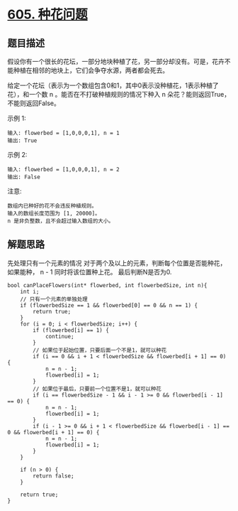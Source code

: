 # [605. 种花问题](https://leetcode-cn.com/problems/can-place-flowers/)

## 题目描述

假设你有一个很长的花坛，一部分地块种植了花，另一部分却没有。可是，花卉不能种植在相邻的地块上，它们会争夺水源，两者都会死去。

给定一个花坛（表示为一个数组包含0和1，其中0表示没种植花，1表示种植了花），和一个数 n 。能否在不打破种植规则的情况下种入 n 朵花？能则返回True，不能则返回False。

示例 1:

    输入: flowerbed = [1,0,0,0,1], n = 1
    输出: True

示例 2:

    输入: flowerbed = [1,0,0,0,1], n = 2
    输出: False

注意:

    数组内已种好的花不会违反种植规则。
    输入的数组长度范围为 [1, 20000]。
    n 是非负整数，且不会超过输入数组的大小。

## 解题思路

先处理只有一个元素的情况
对于两个及以上的元素，判断每个位置是否能种花，如果能种， n - 1 同时将该位置种上花。
最后判断N是否为0.

```
bool canPlaceFlowers(int* flowerbed, int flowerbedSize, int n){
    int i;
    // 只有一个元素的单独处理
    if (flowerbedSize == 1 && flowerbed[0] == 0 && n == 1) {
        return true;
    }
    for (i = 0; i < flowerbedSize; i++) {
        if (flowerbed[i] == 1) {
            continue;
        }
        // 如果位于起始位置，只要后面一个不是1，就可以种花
        if (i == 0 && i + 1 < flowerbedSize && flowerbed[i + 1] == 0) {
            n = n - 1;
            flowerbed[i] = 1;
        }
        // 如果位于最后，只要前一个位置不是1，就可以种花
        if (i == flowerbedSize - 1 && i - 1 >= 0 && flowerbed[i - 1] == 0) {
            n = n - 1;
            flowerbed[i] = 1;
        }
        if (i - 1 >= 0 && i + 1 < flowerbedSize && flowerbed[i - 1] == 0 && flowerbed[i + 1] == 0) {
            n = n - 1;
            flowerbed[i] = 1;
        }
    }

    if (n > 0) {
        return false;
    }

    return true;
}
```
